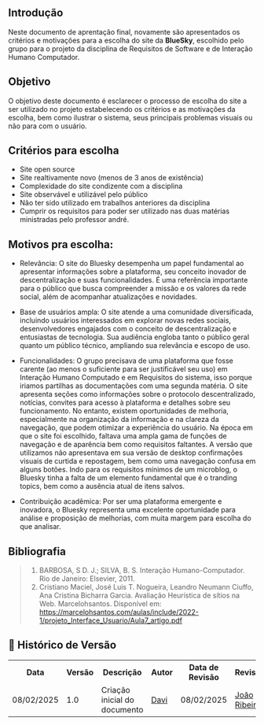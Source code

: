 ## Introdução

Neste documento de aprentação final, novamente são apresentados os critérios e motivações para a escolha do site da **BlueSky**, escolhido pelo grupo para o projeto da disciplina de Requisitos de Software e de Interação Humano Computador.


## Objetivo

O objetivo deste documento é esclarecer o processo de escolha do site a ser utilizado no projeto estabelecendo os critérios e as motivações da escolha, bem como ilustrar o sistema, seus principais problemas visuais ou não para com o usuário. 

## Critérios para escolha

- Site open source
- Site realtivamente novo (menos de 3 anos de existência)
- Complexidade do site condizente com a disciplina
- Site observável e utilizável pelo público
- Não ter sido utilizado em trabalhos anteriores da disciplina
- Cumprir os requisitos para poder ser utilizado nas duas matérias ministradas pelo professor andré.

## Motivos pra escolha: 

- Relevância: O site do Bluesky desempenha um papel fundamental ao apresentar informações sobre a plataforma, seu conceito inovador de descentralização e suas funcionalidades. É uma referência importante para o público que busca compreender a missão e os valores da rede social, além de acompanhar atualizações e novidades.

- Base de usuários ampla: O site atende a uma comunidade diversificada, incluindo usuários interessados em explorar novas redes sociais, desenvolvedores engajados com o conceito de descentralização e entusiastas de tecnologia. Sua audiência engloba tanto o público geral quanto um público técnico, ampliando sua relevância e escopo de uso.

- Funcionalidades: O grupo precisava de uma plataforma que fosse carente (ao menos o suficiente para ser justificável seu uso) em Interação Humano Computado e em Requisitos do sistema, isso porque iriamos partilhas as documentações com uma segunda matéria. O site apresenta seções como informações sobre o protocolo descentralizado, notícias, convites para acesso à plataforma e detalhes sobre seu funcionamento. No entanto, existem oportunidades de melhoria, especialmente na organização da informação e na clareza da navegação, que podem otimizar a experiência do usuário. Na época em que o site foi escolhido, faltava uma ampla gama de funções de navegação e de aparência bem como requisitos faltantes.  A versão que utilizamos não apresentava em sua versão de desktop confirmações visuais de curtida e repostagem, bem como uma navegação confusa em alguns botões. Indo para os requisitos mínimos de um microblog, o Bluesky tinha a falta de um elemento fundamental que é o tranding topics, bem como a ausência atual de itens salvos. 

- Contribuição acadêmica: Por ser uma plataforma emergente e inovadora, o Bluesky representa uma excelente oportunidade para análise e proposição de melhorias, com muita margem para escolha do que analisar.

## Bibliografia

> 1. BARBOSA, S D. J.; SILVA, B. S. Interação Humano-Computador. Rio de Janeiro:
Elsevier, 2011.
> 2. Cristiano Maciel, José Luis T. Nogueira, Leandro Neumann Ciuffo, Ana Cristina
Bicharra Garcia. Avaliação Heurística de sítios na Web. Marcelohsantos. Disponível
em: <https://marcelohsantos.com/aulas/include/2022-1/projeto_Interface_Usuario/Aula7_artigo.pdf>



## :round_pushpin: Histórico de Versão 
<div align="center">
    <table style="margin: auto;">
        <tr>
            <th>Data</th>
            <th>Versão</th>
            <th>Descrição</th>
            <th>Autor</th>
            <th>Data de Revisão</th>
            <th>Revisor</th>
        </tr>
        <tr>
            <td>08/02/2025</td>
            <td>1.0</td>
            <td>Criação inicial do documento</td>
            <td><a href="https://github.com/Jagaima">Davi</a></td>
            <td>08/02/2025</td>
            <td><a href="https://github.com/Joa0V">João Ribeiro</a></td>
         </tr>    
        </table>
    </div>



